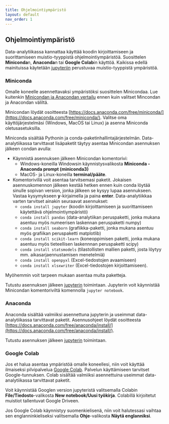 ```yaml
---
title: Ohjelmointiympäristö
layout: default
nav_order: 1
---
```


## Ohjelmointiympäristö

Data-analytiikassa kannattaa käyttää koodin kirjoittamiseen ja suorittamiseen muistio-tyyppistä ohjelmointiympäristöä. Suosittelen **Miniconda**n, **Anaconda**n tai **Google Colab**in käyttöä. Kaikissa edellä mainituissa käytetään [jupyteriin](https://jupyter.org/) perustuvaa muistio-tyyppistä ympäristöä.

### Miniconda

Omalle koneelle asennettavaksi ympäristöksi suosittelen Minicondaa. Lue kuitenkin [Minicondan ja Anacondan vertailu](https://www.anaconda.com/docs/getting-started/miniconda/main#should-i-install-miniconda-or-anaconda-distribution) ennen kuin valitset Mincondan ja Anacondan väliltä.

Minicondan löydät osoitteesta [https://docs.anaconda.com/free/miniconda/](https://docs.anaconda.com/free/miniconda/). Valitse oma käyttöjärjestelmäsi (Windows, MacOS tai Linux) ja asenna Miniconda oletusasetuksilla.

Miniconda sisältää Pythonin ja conda-paketinhallintajärjestelmän. Data-analytiikassa tarvittavat lisäpaketit täytyy asentaa Minicondan asennuksen jälkeen condan avulla: 

* Käynnistä asennuksen jälkeen Minicondan komentorivi:
    - Windows-koneilla Windowsin käynnistysvalikosta **Miniconda - Anaconda prompt (miniconda3)**
    - MacOS- ja Linux-koneilla **terminal/pääte**.
* Komentorivillä voit asentaa tarvitsemasi paketit. Jokaisen asennuskomennon jälkeen kestää hetken ennen kuin conda löytää sinulle sopivan version, jonka jälkeen se kysyy lupaa asennukseen. Vastaa kysymykseen **y**-kirjaimella ja paina **enter**. Data-analytiikkaa varten tarvitset ainakin seuraavat asennukset:
    - `conda install jupyter` (koodin kirjoittamiseen ja suorittamiseen käytettävä ohjelmointiympäristö)
    - `conda install pandas` (data-analytiikan peruspaketti, jonka mukana asentuu myös numeerisen laskennan peruspaketti numpy)
    - `conda install seaborn` (grafiikka-paketti, jonka mukana asentuu myös grafiikan peruspaketti matplotlib)
    - `conda install scikit-learn` (koneoppimisen paketti, jonka mukana asentuu myös tieteellisen laskennnan peruspaketti scipy)
    - `conda install statsmodels` (tilastollisten mallien paketti, josta löytyy mm. aikasarjaennustamisen menetelmiä)
    - `conda install openpyxl` (Excel-tiedostojen avaamiseen)
    - `conda install xlsxwriter` (Excel-tiedostojen kirjoittamiseen).

Myöhemmin voit tarpeen mukaan asentaa muita paketteja.

Tutustu asennuksen jälkeen [jupyterin](https://tilastoapu.wordpress.com/2017/12/13/jupyter-2/) toimintaan. Jupyterin voit käynnistää Minicondan komentoriviltä komennolla `jupyter notebook`.

### Anaconda

Anaconda sisältää valmiiksi asennettuna jupyterin ja useimmat data-analytiikassa tarvittavat paketit. Asennusohjeet löydät osoitteesta [https://docs.anaconda.com/free/anaconda/install/](https://docs.anaconda.com/free/anaconda/install/).

Tutustu asennuksen jälkeen [jupyterin](https://tilastoapu.wordpress.com/2017/12/13/jupyter-2/) toimintaan.

### Google Colab

Jos et halua asentaa ympäristöä omalle koneellesi, niin voit käyttää ilmaiseksi pilvipalvelua [Google Colab](https://colab.research.google.com/). Palvelun käyttämiseen tarvitset Google-tunnuksen. Colab sisältää valmiiksi asennettuina useimmat data-analytiikassa tarvittavat paketit.

Voit käynnistää Googlen version jupyteristä valitsemalla Colabin **File/Tiedosto**-valikosta **New notebook/Uusi työkirja**. Colabillä kirjoitetut muistiot tallentuvat Google Driveen.

Jos Google Colab käynnistyy suomenkielisenä, niin voit halutessasi vaihtaa sen englanninkieliseksi valitsemalla **Ohje**-valikosta **Näytä englanniksi**.
